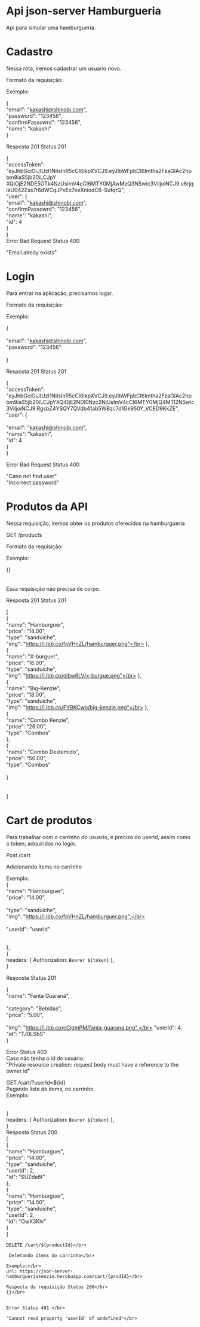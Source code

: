 # Api json-server Hamburgueria

Api para simular uma hamburgueria.


# Cadastro

Nessa rota, iremos cadastrar um usuario novo.

Formato da requisição: </br>

Exemplo:</br>

{ </br>
"email": "kakashi@shinobi.com",</br>
"password": "123456",</br>
 "confirmPassowrd": "123456",</br>
"name": "kakashi"</br>
}</br>


Resposta 201 Status 201</br>

{</br>
  "accessToken": "eyJhbGciOiJIUzI1NiIsInR5cCI6IkpXVCJ9.eyJlbWFpbCI6Imtha2FzaGlAc2hpbm9iaS5jb20iLCJpY</br>
  XQiOjE2NDE5OTk4NzUsImV4cCI6MTY0MjAwMzQ3NSwic3ViIjoiNCJ9.v6rjqlaU042Zss7r6dWCqJPvEc7eeXniodC6-SufqrQ",</br>
  "user": {</br>
    "email": "kakashi@shinobi.com",</br>
    "confirmPassowrd": "123456",</br>
    "name": "kakashi",</br>
    "id": 4</br>
  }</br>
}
</br>
Error Bad Request Status 400</br>

 "Email alredy exists"</br>
 
 
# Login</br>

Para entrar na aplicação, precisamos logar.</br>

Formato da requisição: </br>

Exemplo:</br>


{</br></br>
  "email": "kakashi@shinobi.com",</br>
  "password": "123456"</br></br>
}</br>


 
Resposta 201 Status 201</br>

{</br>
  "accessToken":</br> "eyJhbGciOiJIUzI1NiIsInR5cCI6IkpXVCJ9.eyJlbWFpbCI6Imtha2FzaGlAc2hpbm9iaS5jb20iLCJpYXQiOjE2NDI0Nzc2NjUsImV4cCI6MTY0MjQ4MTI2NSwic3ViIjoiNCJ9.RgsbZ4YSQY7QVdb41ab5WBzc7d1Gk950Y_VCED9KkZE",
  "user": {</br></br>
    "email": "kakashi@shinobi.com",</br>
    "name": "kakashi",</br>
    "id": 4</br>
  }</br>
}</br>
 
Error Bad Request Status 400</br>

"Cano not find user"</br>
"Incorrect password"</br>

# Produtos da API

Nessa requisição, iremos obter os produtos oferecidos na hamburgueria</br>

 GET /products</br>
 

Formato da requisição: </br>

Exemplo:</br>


{}</br>
</br></br>
Essa requisição não precisa de corpo.</br>



Resposta 201 Status 201</br>


[</br>
  {</br>
    "name": "Hamburguer",</br>
    "price": "14.00",</br>
    "type": "sanduiche",</br>
    "img": "https://i.ibb.co/fpVHnZL/hamburguer.png"</br>
  },</br>
  {</br>
    "name": "X-burguer",</br>
    "price": "16.00",</br>
    "type": "sanduiche",</br>
    "img": "https://i.ibb.co/djbw6LV/x-burgue.png"</br>
  },</br>
  {</br>
    "name": "Big-Kenzie",</br>
    "price": "18.00",</br>
    "type": "sanduiche",</br>
    "img": "https://i.ibb.co/FYBKCwn/big-kenzie.png"</br>
  },</br>
  {</br>
    "name": "Combo Kenzie",</br>
    "price": "26.00",</br>
    "type": "Combos"</br>
  },</br>
  {</br>
    "name": "Combo Destemido",</br>
    "price": "50.00",</br>
    "type": "Combos"</br></br>
  }</br></br></br>
]


# Cart de produtos</br>

Para trabalhar com o carrinho do usuario, é preciso do userId, assim como o token, adquiridos no login.</br>

Post /cart</br>

 Adicionando items no carrinho</br>
 
Exemplo: 
</br>
  {  </br>
      "name": "Hamburguer",</br>
      "price": "14.00",</br></br>
      "type": "sanduiche",</br>
      "img": "https://i.ibb.co/fpVHnZL/hamburguer.png",</br></br></br>
      "userId": "userId" </br></br>
  
  },</br>
  {</br>
    headers: { Authorization: `Bearer ${token}` },</br>
  }</br>
  
  
  Resposta Status 201</br>
  
  {</br>
  "name": "Fanta Guaraná",</br></br>
  "category": "Bebidas",</br>
  "price": "5.00",</br></br>
  "img": "https://i.ibb.co/cCjqmPM/fanta-guarana.png",</br>
  "userId": 4,</br>
  "id": "TJ0LSbS"</br>
}</br>

Error Status 403</br>
Caso não tenha o id do usuario:</br>
"Private resource creation: request body must have a reference to the owner id"</br>

GET /cart/?userId=${id}</br>
  Pegando lista de items, no carrinho.</br>
Exemplo:</br></br>

 {</br>
  headers: { Authorization: `Bearer ${token}` },</br>
 }
 </br>
 Resposta Status 200</br>
 [</br>
   {</br>
      "name": "Hamburguer",</br>
      "price": "14.00",</br>
      "type": "sanduiche",</br>
      "userId": 2,</br>
      "id": "SUZda6t"</br>
    },</br>
    {</br>
      "name": "Hamburguer",</br>
      "price": "14.00",</br>
      "type": "sanduiche",</br>
      "userId": 2,</br>
      "id": "OwX3Klv"</br>
    }</br>
    ]</br>
    
    
    
    DELETE /cart/${productId}</br>
    
     Deletando items do carrinho</br>
     
    Exemplo:</br>
    url: https://json-server-hamburgueriakenzie.herokuapp.com/cart/{prodId}</br>
    
    Resposta da requisição Status 200</br>
    {}</br>
    

    Error Status 401 </br>
    
    "Cannot read property 'userId' of undefined"</br>





